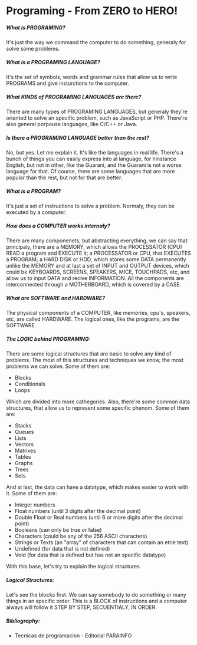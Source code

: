 # Programing - From ZERO to HERO!

##### What is PROGRAMING?
It's just the way we command the computer to do something, generaly for solve some problems.

##### What is a PROGRAMING LANGUAGE?
It's the set of symbols, words and grammar rules that allow us to write PROGRAMS and give insturctions to the computer.

##### What KINDS of PROGRAMING LANGUAGES are there?
There are many types of PROGRAMING LANGUAGES, but generaly they're oriented to solve an specific problem, such as JavaScript
or PHP. There're also general porpouse languages, like C/C++ or Java.

##### Is there a PROGRAMING LANGUAGE better than the rest?
No, but yes. Let me explain it. It's like the languages in real life. There's a bunch of things you can easily express into al language, for hinstance English, but not in other, like the Guarani, and the Guarani is not a worse language for that. Of course, there are some languages that are more popular than the rest, but not for that are better.

##### What is a PROGRAM?
It's just a set of instructions to solve a problem. Normaly, they can be executed by a computer.

##### How does a COMPUTER works internaly?
There are many componenets, but abstracting everything, we can say that principaly, there are a MEMORY, which allows the PROCESSATOR (CPU) READ a program and EXECUTE it; a PROCESSATOR or CPU, that EXECUTES a PROGRAM; a HARD DISK or HDD, which stores some DATA permanently unlike the MEMORY and at last a set of INPUT and OUTPUT devices, which could be KEYBOARDS, SCREENS, SPEAKERS, MICE, TOUCHPADS, etc, and allow us to input DATA and recive INFORMATION. All the components are interconnected through a MOTHERBOARD, which is covered by a CASE. 

##### What are SOFTWARE and HARDWARE?
The physical components of a COMPUTER, like memories, cpu's, speakers, etc, are called HARDWARE. The logical ones, like the programs, are the SOFTWARE.

##### The LOGIC behind PROGRAMING:
There are some logical structures that are basic to solve any kind of problems. The most of this structures and techniques we know, the most problems we can solve.
Some of them are:
- Blocks
- Conditionals
- Loops

Which are divided into more cathegories.
Also, there're some common data structures, that allow us to represent some specific phenom. Some of them are:
- Stacks
- Queues
- Lists
- Vectors
- Matrixes
- Tables
- Graphs
- Trees
- Sets

And at last, the data can have a datatype, which makes easier to work with it. Some of them are:
- Integer numbers
- Float numbers (until 3 digits after the decimal point)
- Double Float or Real numbers (until 6 or more digits after the decimal point)
- Booleans (can only be true or false)
- Characters (could be any of the 256 ASCII characters)
- Strings or Texts (an "array" of characters that can contain an etrie text)
- Undefined (for data that is not defined)
- Void (for data that is defined but has not an specific datatype)

With this base, let's try to explain the logical structures.

##### Logical Structures:
Let's see the blocks first. We can say somebody to do something or many things in an specific order. This is a BLOCK of instructions and a computer always will follow it STEP BY STEP, SECUENTIALY, IN ORDER.

##### Bibliography:
- Tecnicas de programacion - Editorial PARAINFO